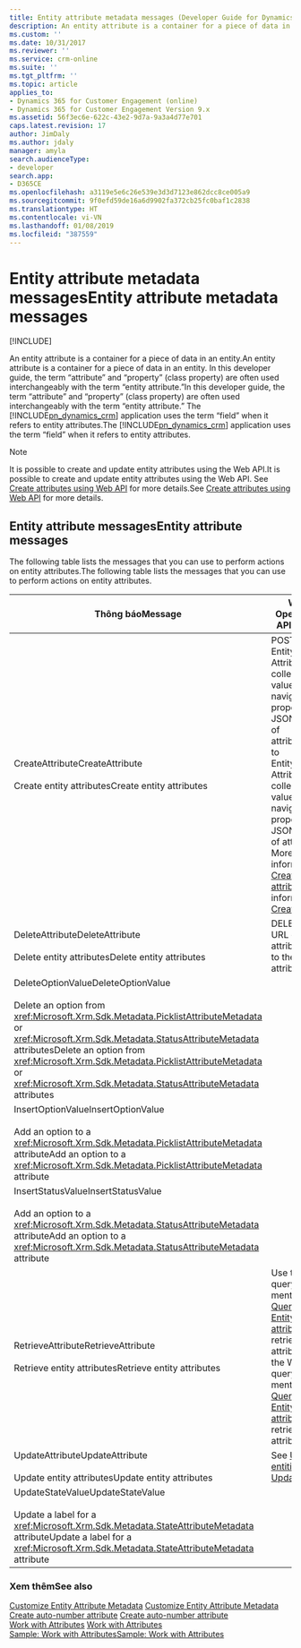 ```yaml
---
title: Entity attribute metadata messages (Developer Guide for Dynamics 365 for Customer Engagement apps) | MicrosoftDocs
description: An entity attribute is a container for a piece of data in an entity. In the developer guide (SDK) documentation the term “attribute” and “property” (class property) are often used interchangeably with the term “entity attribute.”
ms.custom: ''
ms.date: 10/31/2017
ms.reviewer: ''
ms.service: crm-online
ms.suite: ''
ms.tgt_pltfrm: ''
ms.topic: article
applies_to:
- Dynamics 365 for Customer Engagement (online)
- Dynamics 365 for Customer Engagement Version 9.x
ms.assetid: 56f3ec6e-622c-43e2-9d7a-9a3a4d77e701
caps.latest.revision: 17
author: JimDaly
ms.author: jdaly
manager: amyla
search.audienceType:
- developer
search.app:
- D365CE
ms.openlocfilehash: a3119e5e6c26e539e3d3d7123e862dcc8ce005a9
ms.sourcegitcommit: 9f0efd59de16a6d9902fa372cb25fc0baf1c2838
ms.translationtype: HT
ms.contentlocale: vi-VN
ms.lasthandoff: 01/08/2019
ms.locfileid: "387559"
---
```

# <a name="entity-attribute-metadata-messages"></a><span data-ttu-id="fb8f2-104">Entity attribute metadata messages</span><span class="sxs-lookup"><span data-stu-id="fb8f2-104">Entity attribute metadata messages</span></span>

[!INCLUDE[](../includes/cc_applies_to_update_9_0_0.md)]

<span data-ttu-id="fb8f2-105">An entity attribute is a container for a piece of data in an entity.</span><span class="sxs-lookup"><span data-stu-id="fb8f2-105">An entity attribute is a container for a piece of data in an entity.</span></span> <span data-ttu-id="fb8f2-106">In this developer guide, the term “attribute” and “property” (class property) are often used interchangeably with the term “entity attribute.”</span><span class="sxs-lookup"><span data-stu-id="fb8f2-106">In this developer guide, the term “attribute” and “property” (class property) are often used interchangeably with the term “entity attribute.”</span></span> <span data-ttu-id="fb8f2-107">The [!INCLUDE[pn_dynamics_crm](../includes/pn-dynamics-crm.md)] application uses the term “field” when it refers to entity attributes.</span><span class="sxs-lookup"><span data-stu-id="fb8f2-107">The [!INCLUDE[pn_dynamics_crm](../includes/pn-dynamics-crm.md)] application uses the term “field” when it refers to entity attributes.</span></span>  

> [!NOTE]
> <span data-ttu-id="fb8f2-108">It is possible to create and update entity attributes using the Web API.</span><span class="sxs-lookup"><span data-stu-id="fb8f2-108">It is possible to create and update entity attributes using the Web API.</span></span> <span data-ttu-id="fb8f2-109">See [Create attributes using Web API](webapi/create-update-entity-definitions-using-web-api.md#create-attributes) for more details.</span><span class="sxs-lookup"><span data-stu-id="fb8f2-109">See [Create attributes using Web API](webapi/create-update-entity-definitions-using-web-api.md#create-attributes) for more details.</span></span>

## <a name="entity-attribute-messages"></a><span data-ttu-id="fb8f2-110">Entity attribute messages</span><span class="sxs-lookup"><span data-stu-id="fb8f2-110">Entity attribute messages</span></span>  
 <span data-ttu-id="fb8f2-111">The following table lists the messages that you can use to perform actions on entity attributes.</span><span class="sxs-lookup"><span data-stu-id="fb8f2-111">The following table lists the messages that you can use to perform actions on entity attributes.</span></span>  


|                                                                                       <span data-ttu-id="fb8f2-112">Thông báo</span><span class="sxs-lookup"><span data-stu-id="fb8f2-112">Message</span></span>                                                                                        |                                                                                                      <span data-ttu-id="fb8f2-113">Web API Operation</span><span class="sxs-lookup"><span data-stu-id="fb8f2-113">Web API Operation</span></span>                                                                                                       |                        <span data-ttu-id="fb8f2-114">SDK Assembly</span><span class="sxs-lookup"><span data-stu-id="fb8f2-114">SDK Assembly</span></span>                        |
|--------------------------------------------------------------------------------------------------------------------------------------------------------------------------------------|------------------------------------------------------------------------------------------------------------------------------------------------------------------------------------------------------------------------------|------------------------------------------------------------|
|                                                                  <span data-ttu-id="fb8f2-115">CreateAttribute</span><span class="sxs-lookup"><span data-stu-id="fb8f2-115">CreateAttribute</span></span></br></br><span data-ttu-id="fb8f2-116">Create entity attributes</span><span class="sxs-lookup"><span data-stu-id="fb8f2-116">Create entity attributes</span></span>                                                                   | <span data-ttu-id="fb8f2-117">POST to EntityMetadata Attributes collection-valued navigation property with JSON definition of attribute.</span><span class="sxs-lookup"><span data-stu-id="fb8f2-117">POST to EntityMetadata Attributes collection-valued navigation property with JSON definition of attribute.</span></span> <span data-ttu-id="fb8f2-118">More information: [Create attributes](webapi/create-update-entity-definitions-using-web-api.md#create-attributes)</span><span class="sxs-lookup"><span data-stu-id="fb8f2-118">More information: [Create attributes](webapi/create-update-entity-definitions-using-web-api.md#create-attributes)</span></span> |  <xref:Microsoft.Xrm.Sdk.Messages.CreateAttributeRequest>  |
|                                                                  <span data-ttu-id="fb8f2-119">DeleteAttribute</span><span class="sxs-lookup"><span data-stu-id="fb8f2-119">DeleteAttribute</span></span></br></br><span data-ttu-id="fb8f2-120">Delete entity attributes</span><span class="sxs-lookup"><span data-stu-id="fb8f2-120">Delete entity attributes</span></span>                                                                   |                                                                                             <span data-ttu-id="fb8f2-121">DELETE to the URL of the attribute.</span><span class="sxs-lookup"><span data-stu-id="fb8f2-121">DELETE to the URL of the attribute.</span></span>                                                                                              |  <xref:Microsoft.Xrm.Sdk.Messages.DeleteAttributeRequest>  |
| <span data-ttu-id="fb8f2-122">DeleteOptionValue</span><span class="sxs-lookup"><span data-stu-id="fb8f2-122">DeleteOptionValue</span></span></br></br><span data-ttu-id="fb8f2-123">Delete an option from <xref:Microsoft.Xrm.Sdk.Metadata.PicklistAttributeMetadata> or <xref:Microsoft.Xrm.Sdk.Metadata.StatusAttributeMetadata> attributes</span><span class="sxs-lookup"><span data-stu-id="fb8f2-123">Delete an option from <xref:Microsoft.Xrm.Sdk.Metadata.PicklistAttributeMetadata> or <xref:Microsoft.Xrm.Sdk.Metadata.StatusAttributeMetadata> attributes</span></span> |                                                                    <xref href="Microsoft.Dynamics.CRM.DeleteOptionValue?text=DeleteOptionValue Action" />                                                                    | <xref:Microsoft.Xrm.Sdk.Messages.DeleteOptionValueRequest> |
|                                 <span data-ttu-id="fb8f2-124">InsertOptionValue</span><span class="sxs-lookup"><span data-stu-id="fb8f2-124">InsertOptionValue</span></span></br></br><span data-ttu-id="fb8f2-125">Add an option to a <xref:Microsoft.Xrm.Sdk.Metadata.PicklistAttributeMetadata> attribute</span><span class="sxs-lookup"><span data-stu-id="fb8f2-125">Add an option to a <xref:Microsoft.Xrm.Sdk.Metadata.PicklistAttributeMetadata> attribute</span></span>                                  |                                                                    <xref href="Microsoft.Dynamics.CRM.InsertOptionValue?text=InsertOptionValue Action" />                                                                    | <xref:Microsoft.Xrm.Sdk.Messages.InsertOptionValueRequest> |
|                                  <span data-ttu-id="fb8f2-126">InsertStatusValue</span><span class="sxs-lookup"><span data-stu-id="fb8f2-126">InsertStatusValue</span></span></br></br><span data-ttu-id="fb8f2-127">Add an option to a <xref:Microsoft.Xrm.Sdk.Metadata.StatusAttributeMetadata> attribute</span><span class="sxs-lookup"><span data-stu-id="fb8f2-127">Add an option to a <xref:Microsoft.Xrm.Sdk.Metadata.StatusAttributeMetadata> attribute</span></span>                                   |                                                                    <xref href="Microsoft.Dynamics.CRM.InsertStatusValue?text=InsertStatusValue Action" />                                                                    | <xref:Microsoft.Xrm.Sdk.Messages.InsertStatusValueRequest> |
|                                                                <span data-ttu-id="fb8f2-128">RetrieveAttribute</span><span class="sxs-lookup"><span data-stu-id="fb8f2-128">RetrieveAttribute</span></span></br></br><span data-ttu-id="fb8f2-129">Retrieve entity attributes</span><span class="sxs-lookup"><span data-stu-id="fb8f2-129">Retrieve entity attributes</span></span>                                                                 |                             <span data-ttu-id="fb8f2-130">Use the Web API query mentioned in [Querying EntityMetadata attributes](webapi/query-metadata-web-api.md#bkmk_queryAttributesexample) to retrieve entity attributes.</span><span class="sxs-lookup"><span data-stu-id="fb8f2-130">Use the Web API query mentioned in [Querying EntityMetadata attributes](webapi/query-metadata-web-api.md#bkmk_queryAttributesexample) to retrieve entity attributes.</span></span>                             | <xref:Microsoft.Xrm.Sdk.Messages.RetrieveAttributeRequest> |
|                                                                  <span data-ttu-id="fb8f2-131">UpdateAttribute</span><span class="sxs-lookup"><span data-stu-id="fb8f2-131">UpdateAttribute</span></span></br></br><span data-ttu-id="fb8f2-132">Update entity attributes</span><span class="sxs-lookup"><span data-stu-id="fb8f2-132">Update entity attributes</span></span>                                                                   |                                                               <span data-ttu-id="fb8f2-133">See [Update entities](webapi/create-update-entity-definitions-using-web-api.md#update-entities)</span><span class="sxs-lookup"><span data-stu-id="fb8f2-133">See [Update entities](webapi/create-update-entity-definitions-using-web-api.md#update-entities)</span></span>                                                                |  <xref:Microsoft.Xrm.Sdk.Messages.UpdateAttributeRequest>  |
|                                  <span data-ttu-id="fb8f2-134">UpdateStateValue</span><span class="sxs-lookup"><span data-stu-id="fb8f2-134">UpdateStateValue</span></span></br></br><span data-ttu-id="fb8f2-135">Update a label for a <xref:Microsoft.Xrm.Sdk.Metadata.StateAttributeMetadata> attribute</span><span class="sxs-lookup"><span data-stu-id="fb8f2-135">Update a label for a <xref:Microsoft.Xrm.Sdk.Metadata.StateAttributeMetadata> attribute</span></span>                                   |                                                                     <xref href="Microsoft.Dynamics.CRM.UpdateStateValue?text=UpdateStateValue Action" />                                                                     | <xref:Microsoft.Xrm.Sdk.Messages.UpdateStateValueRequest>  |

### <a name="see-also"></a><span data-ttu-id="fb8f2-136">Xem thêm</span><span class="sxs-lookup"><span data-stu-id="fb8f2-136">See also</span></span>  
 <span data-ttu-id="fb8f2-137">[Customize Entity Attribute Metadata](customize-entity-attribute-metadata.md) </span><span class="sxs-lookup"><span data-stu-id="fb8f2-137">[Customize Entity Attribute Metadata](customize-entity-attribute-metadata.md) </span></span>  
 <span data-ttu-id="fb8f2-138">[Create auto-number attribute](create-auto-number-attributes.md) </span><span class="sxs-lookup"><span data-stu-id="fb8f2-138">[Create auto-number attribute](create-auto-number-attributes.md) </span></span>  
 <span data-ttu-id="fb8f2-139">[Work with Attributes](org-service/work-attribute-metadata.md) </span><span class="sxs-lookup"><span data-stu-id="fb8f2-139">[Work with Attributes](org-service/work-attribute-metadata.md) </span></span>  
 [<span data-ttu-id="fb8f2-140">Sample: Work with Attributes</span><span class="sxs-lookup"><span data-stu-id="fb8f2-140">Sample: Work with Attributes</span></span>](org-service/sample-work-attribute-metadata.md)
